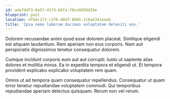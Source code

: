 ```yaml
---
id: a4e7ddf3-0a57-41f3-84fa-f8ce9656d20e
blueprint: post
location: df64c171-c376-40d7-8665-216a4341eaeb
title: 'Ipsa nemo laborum ducimus voluptatem deleniti eos.'
---
```

Dolorem recusandae animi quod esse dolorem placeat. Similique eligendi est aliquam laudantium. Rem aperiam non eius corporis. Nam aut perspiciatis dignissimos tenetur consequatur dolorem.

Cumque incidunt corporis eum aut aut corrupti. Iusto ut sapiente alias dolores et mollitia minus. Ea in expedita tempora et eligendi ut. Et tempora provident explicabo explicabo voluptatem rem quam.

Omnis ut ad tempora quam consequatur repellendus. Consequatur ut quam error tenetur repudiandae voluptatem commodi. Qui temporibus repudiandae aperiam delectus quisquam. Rerum non vel rerum.